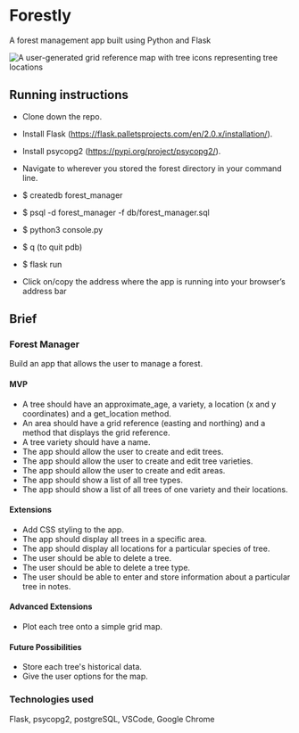 # Forestly
A forest management app built using Python and Flask

![A user-generated grid reference map with tree icons representing tree locations](forestly_map.png?raw=true "A user generated forest map")

## Running instructions

- Clone down the repo.

- Install Flask (https://flask.palletsprojects.com/en/2.0.x/installation/).

- Install psycopg2 (https://pypi.org/project/psycopg2/).

- Navigate to wherever you stored the forest directory in your command line.

- $ createdb forest_manager
- $ psql -d forest_manager -f db/forest_manager.sql
- $ python3 console.py
- $ q (to quit pdb)

- $ flask run

- Click on/copy the address where the app is running into your browser’s address bar



## Brief 

### Forest Manager

Build an app that allows the user to manage a forest. 


#### MVP

- A tree should have an approximate_age, a variety, a location (x and y coordinates) and a get_location method.
- An area should have a grid reference (easting and northing) and a method that displays the grid reference. 
- A tree variety should have a name.
- The app should allow the user to create and edit trees.
- The app should allow the user to create and edit tree varieties.
- The app should allow the user to create and edit areas.
- The app should show a list of all tree types. 
- The app should show a list of all trees of one variety and their locations.


#### Extensions

- Add CSS styling to the app.
- The app should display all trees in a specific area.
- The app should display all locations for a particular species of tree.
- The user should be able to delete a tree.
- The user should be able to delete a tree type. 
- The user should be able to enter and store information about a particular tree in notes.


#### Advanced Extensions

- Plot each tree onto a simple grid map.

#### Future Possibilities

- Store each tree's historical data.
- Give the user options for the map.


### Technologies used

Flask, psycopg2, postgreSQL, VSCode, Google Chrome
